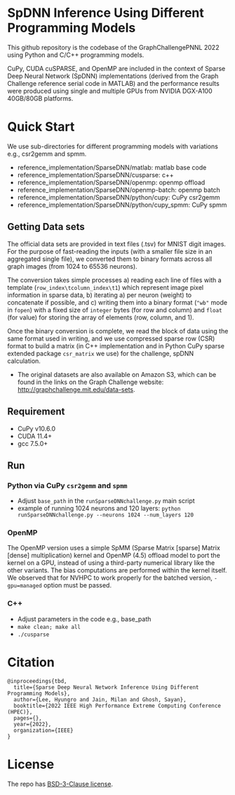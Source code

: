 # SpDNN Inference Using Different Programming Models

This github repository is the codebase of the GraphChallengePNNL 2022 using Python and C/C++ programming models.

CuPy, CUDA cuSPARSE, and OpenMP are included in the context of Sparse Deep Neural Network (SpDNN) implementations (derived from the Graph Challenge reference serial code in MATLAB) and the performance results were produced using single and multiple GPUs from NVIDIA DGX-A100 40GB/80GB platforms.

# Quick Start

We use sub-directories for different programming models with variations e.g., csr2gemm and spmm.


- reference_implementation/SparseDNN/matlab: matlab base code
- reference_implementation/SparseDNN/cusparse: c++
- reference_implementation/SparseDNN/openmp: openmp offload
- reference_implementation/SparseDNN/openmp-batch: openmp batch
- reference_implementation/SparseDNN/python/cupy: CuPy csr2gemm
- reference_implementation/SparseDNN/python/cupy_spmm: CuPy spmm


## Getting Data sets

The official data sets are provided in text files (.tsv) for MNIST digit images. For the purpose of fast-reading the inputs (with a smaller file size in an aggregated single file), we converted them to binary formats across all graph images (from 1024 to 65536 neurons). 

The conversion takes simple processes a) reading each line of files with a template (`row_index\tcolumn_index\t1`) which represent image pixel information in sparse data, b) iterating a) per neuron (weight) to concatenate if possible, and c) writing them into a binary format (`"wb"` mode in `fopen`) with a fixed size of `integer` bytes (for row and column) and `float` (for value) for storing the array of elements (row, column, and 1).

Once the binary conversion is complete, we read the block of data using the same format used in writing, and we use compressed sparse row (CSR) format to build a matrix (in C++ implementation and in Python CuPy sparse extended package `csr_matrix` we use) for the challenge, spDNN calculation.

- The original datasets are also available on Amazon S3, which can be found in the links on the Graph Challenge website: http://graphchallenge.mit.edu/data-sets.

## Requirement

- CuPy v10.6.0
- CUDA 11.4+
- gcc 7.5.0+

## Run

### Python via CuPy `csr2gemm` and `spmm`

- Adjust `base_path` in the `runSparseDNNchallenge.py` main script
- example of running 1024 neurons and 120 layers: `python runSparseDNNchallenge.py --neurons 1024 --num_layers 120`

### OpenMP

The OpenMP version uses a simple SpMM (Sparse Matrix [sparse] Matrix [dense] multiplication) kernel and OpenMP (4.5) offload model to port the kernel on a GPU, instead of using a third-party numerical library like the other variants. The bias computations are performed within the kernel itself. We observed that for NVHPC to work properly for the batched version, `-gpu=managed` option must be passed.

### C++

- Adjust parameters in the code e.g., base_path
- `make clean; make all`
- `./cusparse`


# Citation

```
@inproceedings{tbd,
  title={Sparse Deep Neural Network Inference Using Different Programming Models},
  author={Lee, Hyungro and Jain, Milan and Ghosh, Sayan},
  booktitle={2022 IEEE High Performance Extreme Computing Conference (HPEC)},
  pages={},
  year={2022},
  organization={IEEE}
}
```


# License

The repo has [BSD-3-Clause license](LICENSE).
